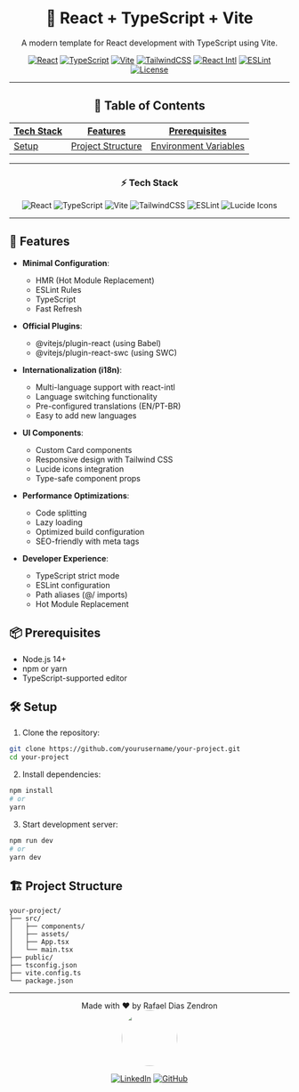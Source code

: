 <div align="center">

# 🚀 React + TypeScript + Vite

A modern template for React development with TypeScript using Vite.

[![React](https://img.shields.io/badge/React-18.3-61DAFB.svg)](https://reactjs.org/)
[![TypeScript](https://img.shields.io/badge/TypeScript-5.0-3178C6.svg)](https://www.typescriptlang.org/)
[![Vite](https://img.shields.io/badge/Vite-Latest-646CFF.svg)](https://vitejs.dev/)
[![TailwindCSS](https://img.shields.io/badge/Tailwind-3.4-38B2AC.svg)](https://tailwindcss.com/)
[![React Intl](https://img.shields.io/badge/ReactIntl-6.4-00C4B4.svg)](https://formatjs.io/docs/react-intl/)
[![ESLint](https://img.shields.io/badge/ESLint-9.0-4B32C3.svg)](https://eslint.org/)
[![License](https://img.shields.io/badge/License-MIT-green.svg)](LICENSE)

---

## 📖 Table of Contents

| [Tech Stack](#-tech-stack) | [Features](#-features) | [Prerequisites](#-prerequisites) |
|---------------------------|------------------------|----------------------------------|
| [Setup](#️-setup) | [Project Structure](#️-project-structure) | [Environment Variables](#-environment-variables) |

---

### ⚡ Tech Stack

![React](https://img.shields.io/badge/React-20232A?style=for-the-badge&logo=react&logoColor=61DAFB)
![TypeScript](https://img.shields.io/badge/TypeScript-007ACC?style=for-the-badge&logo=typescript&logoColor=white)
![Vite](https://img.shields.io/badge/Vite-B73BFE?style=for-the-badge&logo=vite&logoColor=FFD62E)
![TailwindCSS](https://img.shields.io/badge/Tailwind_CSS-38B2AC?style=for-the-badge&logo=tailwind-css&logoColor=white)
![ESLint](https://img.shields.io/badge/ESLint-4B32C3?style=for-the-badge&logo=eslint&logoColor=white)
![Lucide Icons](https://img.shields.io/badge/Lucide_Icons-gray?style=for-the-badge)

---
</div>

## 🚀 Features

- **Minimal Configuration**:
  - HMR (Hot Module Replacement)
  - ESLint Rules
  - TypeScript
  - Fast Refresh

- **Official Plugins**:
  - @vitejs/plugin-react (using Babel)
  - @vitejs/plugin-react-swc (using SWC)

- **Internationalization (i18n)**:
  - Multi-language support with react-intl
  - Language switching functionality
  - Pre-configured translations (EN/PT-BR)
  - Easy to add new languages

- **UI Components**:
  - Custom Card components
  - Responsive design with Tailwind CSS
  - Lucide icons integration
  - Type-safe component props

- **Performance Optimizations**:
  - Code splitting
  - Lazy loading
  - Optimized build configuration
  - SEO-friendly with meta tags

- **Developer Experience**:
  - TypeScript strict mode
  - ESLint configuration
  - Path aliases (@/ imports)
  - Hot Module Replacement

## 📦 Prerequisites

- Node.js 14+
- npm or yarn
- TypeScript-supported editor

## 🛠️ Setup

1. Clone the repository:

```bash
git clone https://github.com/yourusername/your-project.git
cd your-project
```

2. Install dependencies:

```bash
npm install
# or
yarn
```

3. Start development server:

```bash
npm run dev
# or
yarn dev
```

## 🏗️ Project Structure

```
your-project/
├── src/
│   ├── components/
│   ├── assets/
│   ├── App.tsx
│   └── main.tsx
├── public/
├── tsconfig.json
├── vite.config.ts
└── package.json
```

---

<div align="center">
Made with ❤️ by Rafael Dias Zendron
</div>
<div align="center">
<img src="https://github.com/rafaumeu.png" width="100" height="100" style="border-radius: 50%;">

[![LinkedIn](https://img.shields.io/badge/LinkedIn-0077B5?style=for-the-badge&logo=linkedin&logoColor=white)](https://www.linkedin.com/in/rafael-dias-zendron-528290132/)
[![GitHub](https://img.shields.io/badge/GitHub-100000?style=for-the-badge&logo=github&logoColor=white)](https://github.com/rafaumeu)
</div>
